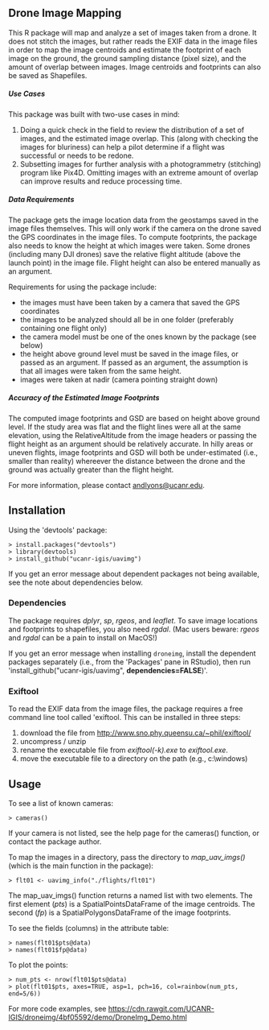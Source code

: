 Drone Image Mapping
----------

This R package will map and analyze a set of images taken from a drone. It does not stitch the images, but rather reads the EXIF data in the image files in order to map the image centroids and estimate the footprint of each image on the ground, the ground sampling distance (pixel size), and the amount of overlap between images. Image centroids and footprints can also be saved as Shapefiles.

##### Use Cases

This package was built with two-use cases in mind:

1. Doing a quick check in the field to review the distribution of a set of images, and the estimated image overlap. This (along with checking the images for bluriness) can help a pilot determine if a flight was successful or needs to be redone.
1. Subsetting images for further analysis with a photogrammetry (stitching) program like Pix4D. Omitting  images with an extreme amount of overlap can improve results and reduce processing time.

##### Data Requirements

The package gets the image location data from the geostamps saved in the image files themselves. This will only work if the camera on the drone saved the GPS coordinates in the image files. To compute  footprints, the package also needs to know the height at which images were taken. Some drones (including many DJI drones) save the relative flight altitude (above the launch point) in the image file. Flight height can also be entered manually as an argument.

Requirements for using the package include:

 - the images must have been taken by a camera that saved the GPS coordinates
 - the images to be analyzed should all be in one folder (preferably containing one flight only)
 - the camera model must be one of the ones known by the package (see below)
 - the height above ground level must be saved in the image files, or passed as an argument. If passed as an argument, the assumption is that all images were taken from the same height.
 - images were taken at nadir (camera pointing straight down)

##### Accuracy of the Estimated Image Footprints

The computed image footprints and GSD are based on height above ground level. If the study area was flat and the flight lines were all at the same elevation, using the RelativeAltitude from the image headers or passing the flight height as an argument should be relatively accurate. In hilly areas or uneven flights, image footprints and GSD will both be under-estimated (i.e., smaller than reality) whereever the distance between the drone and the ground was actually greater than the flight height. 

For more information, please contact andlyons@ucanr.edu.

Installation
---------

Using the 'devtools' package:

    > install.packages("devtools")
    > library(devtools)
    > install_github("ucanr-igis/uavimg")

If you get an error message about dependent packages not being available, see the note about dependencies below.

### Dependencies

The package requires *dplyr*, *sp*, *rgeos*, and *leaflet*. To save image locations and footprints to shapefiles, you also need *rgdal*. (Mac users beware: *rgeos* and *rgdal* can be a pain to install on MacOS!)

If you get an error message when installing `droneimg`,  install the dependent packages separately (i.e., from the 'Packages' pane in RStudio), then run 'install_github("ucanr-igis/uavimg", **dependencies=FALSE**)'. 


### Exiftool

To read the EXIF data from the image files, the package requires a free command line tool called 'exiftool. This can be installed in three steps:

 1. download the file from http://www.sno.phy.queensu.ca/~phil/exiftool/
 1. uncompress / unzip
 1. rename the executable file from *exiftool(-k).exe* to *exiftool.exe*.
 1. move the executable file to a directory on the path (e.g., c:\windows)

Usage
---------

To see a list of known cameras:

	> cameras()

If your camera is not listed, see the help page for the cameras() function, or contact the package author.

To map the images in a directory, pass the directory to *map_uav_imgs()* (which is the main function in the package):

	> flt01 <- uavimg_info("./flights/flt01")

The  map_uav_imgs() function returns a named list with two elements. The first element (*pts*) is a SpatialPointsDataFrame of the image centroids. The second (*fp*) is a SpatialPolygonsDataFrame of the image footprints.

To see the fields (columns) in the attribute table:

	> names(flt01$pts@data)
	> names(flt01$fp@data)

To plot the points:

	> num_pts <- nrow(flt01$pts@data)
	> plot(flt01$pts, axes=TRUE, asp=1, pch=16, col=rainbow(num_pts, end=5/6))

For more code examples, see https://cdn.rawgit.com/UCANR-IGIS/droneimg/4bf05592/demo/DroneImg_Demo.html 


